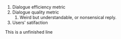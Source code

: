 1. Dialogue efficiency metric 
2. Dialogue quality metric
   1. Weird but understandable, or nonsensical reply.
3. Users' satifaction

This is a unfinished line 